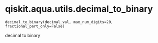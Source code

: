 # qiskit.aqua.utils.decimal\_to\_binary

<span id="undefined" />

`decimal_to_binary(decimal_val, max_num_digits=20, fractional_part_only=False)`

decimal to binary
